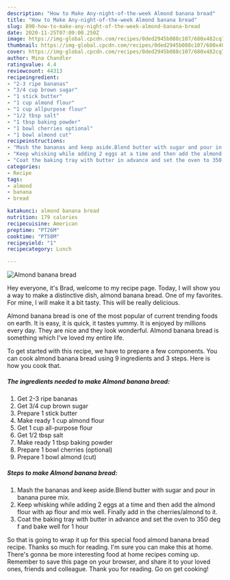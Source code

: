 ```yaml
---
description: "How to Make Any-night-of-the-week Almond banana bread"
title: "How to Make Any-night-of-the-week Almond banana bread"
slug: 890-how-to-make-any-night-of-the-week-almond-banana-bread
date: 2020-11-25T07:09:00.250Z
image: https://img-global.cpcdn.com/recipes/0ded2945b088c107/680x482cq70/almond-banana-bread-recipe-main-photo.jpg
thumbnail: https://img-global.cpcdn.com/recipes/0ded2945b088c107/680x482cq70/almond-banana-bread-recipe-main-photo.jpg
cover: https://img-global.cpcdn.com/recipes/0ded2945b088c107/680x482cq70/almond-banana-bread-recipe-main-photo.jpg
author: Mina Chandler
ratingvalue: 4.4
reviewcount: 44313
recipeingredient:
- "2-3 ripe bananas"
- "3/4 cup brown sugar"
- "1 stick butter"
- "1 cup almond flour"
- "1 cup allpurpose flour"
- "1/2 tbsp salt"
- "1 tbsp baking powder"
- "1 bowl cherries optional"
- "1 bowl almond cut"
recipeinstructions:
- "Mash the bananas and keep aside.Blend butter with sugar and pour in banana puree mix."
- "Keep whisking while adding 2 eggs at a time and then add the almond flour with ap flour and mix well. Finally add in the cherries/almond to it."
- "Coat the baking tray with butter in advance and set the oven to 350 deg f and bake well for 1 hour"
categories:
- Recipe
tags:
- almond
- banana
- bread

katakunci: almond banana bread 
nutrition: 179 calories
recipecuisine: American
preptime: "PT26M"
cooktime: "PT58M"
recipeyield: "1"
recipecategory: Lunch

---
```



![Almond banana bread](https://img-global.cpcdn.com/recipes/0ded2945b088c107/680x482cq70/almond-banana-bread-recipe-main-photo.jpg)

Hey everyone, it's Brad, welcome to my recipe page. Today, I will show you a way to make a distinctive dish, almond banana bread. One of my favorites. For mine, I will make it a bit tasty. This will be really delicious.



Almond banana bread is one of the most popular of current trending foods on earth. It is easy, it is quick, it tastes yummy. It is enjoyed by millions every day. They are nice and they look wonderful. Almond banana bread is something which I've loved my entire life.


To get started with this recipe, we have to prepare a few components. You can cook almond banana bread using 9 ingredients and 3 steps. Here is how you cook that.

<!--inarticleads1-->

##### The ingredients needed to make Almond banana bread:

1. Get 2-3 ripe bananas
1. Get 3/4 cup brown sugar
1. Prepare 1 stick butter
1. Make ready 1 cup almond flour
1. Get 1 cup all-purpose flour
1. Get 1/2 tbsp salt
1. Make ready 1 tbsp baking powder
1. Prepare 1 bowl cherries (optional)
1. Prepare 1 bowl almond (cut)




<!--inarticleads2-->

##### Steps to make Almond banana bread:

1. Mash the bananas and keep aside.Blend butter with sugar and pour in banana puree mix.
1. Keep whisking while adding 2 eggs at a time and then add the almond flour with ap flour and mix well. Finally add in the cherries/almond to it.
1. Coat the baking tray with butter in advance and set the oven to 350 deg f and bake well for 1 hour




So that is going to wrap it up for this special food almond banana bread recipe. Thanks so much for reading. I'm sure you can make this at home. There's gonna be more interesting food at home recipes coming up. Remember to save this page on your browser, and share it to your loved ones, friends and colleague. Thank you for reading. Go on get cooking!
